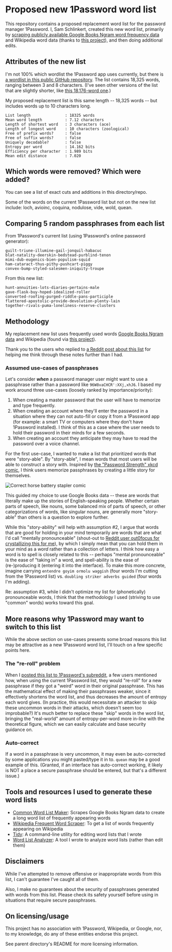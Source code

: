 # Proposed new 1Password word list

This repository contains a proposed replacement word list for the password manager 1Password. I, Sam Schlinkert, created this new word list, primarily by [scraping publicly available Google Books Ngram word frequency data](https://github.com/sts10/common_word_list_maker) and Wikipedia word data (thanks to [this project](https://github.com/IlyaSemenov/wikipedia-word-frequency/)), and then doing additional edits.

## Attributes of the new list

I'm not 100% which wordlist the 1Password app uses currently, but there is [a wordlist in this public GitHub repository](https://github.com/1Password/spg/blob/master/testdata/agwordlist.txt). The list contains 18,325 words, ranging between 3 and 8 characters. (I've seen other versions of the list that are slightly shorter, like [this 18,176-word one](https://1password.com/txt/agwordlist.txt).)

My proposed replacement list is this same length -- 18,325 words -- but includes words up to 10 characters long.

```text
List length               : 18325 words
Mean word length          : 7.12 characters
Length of shortest word   : 3 characters (ace)
Length of longest word    : 10 characters (zoological)
Free of prefix words?     : false
Free of suffix words?     : false
Uniquely decodable?       : false
Entropy per word          : 14.162 bits
Efficiency per character  : 1.989 bits
Mean edit distance        : 7.020
```

## Which words were removed? Which were added?

You can see a list of exact cuts and additions in this directory/repo.

Some of the words on the current 1Password list but not on the new list include: loch, avioinc, coquina, nodulose, vide, wold, quean.

## Comparing 5 random passphrases from each list

From 1Password's current list (using 1Password's online password generator):

```text
guilt-triune-illumine-gail-jonquil-habacuc
blat-natality-deerskin-bedstead-purblind-tenon
mimi-dub-eugenics-bien-populism-squid
ham-cataract-thus-pithy-pushcart-piggy
convex-bump-styled-salesmen-iniquity-troupe
```

From this new list:

```text
hunt-annuities-lots-diaries-pertains-male
gave-flask-buy-hoped-idealized-roller
converted-roofing-purged-riddle-pans-participle
flattered-apostolic-provide-devolution-plenty-lain
together-rivals-puma-loneliness-reserve-clusters
```

## Methodology

My replacement new list uses frequently used words [Google Books Ngram data](https://storage.googleapis.com/books/ngrams/books/datasetsv3.html) and Wikipedia (found via [this project](https://github.com/sts10/wla)). 

Thank you to the users who replied to [a Reddit post about this list](https://www.reddit.com/r/1Password/comments/ur4otq/proposed_new_word_list/) for helping me think through these notes further than I had.

### Assumed use-cases of passphrases

Let's consider _**when**_ a password manager user might want to use a passphrase rather than a password like `96W8vaCHCR':XXj,xhJ6`. I based my work around three use-cases (loosely ranked by importance/priority):

1. When creating a master password that the user will have to memorize and type frequently.
2. When creating an account where they'll enter the password in a situation where they can not auto-fill or copy it from a 1Password app (for example: a smart TV or computers where they don't have 1Password installed). I think of this as a case where the user needs to hold their password in their minds for a few seconds.
3. When creating an account they anticipate they may have to read the password over a voice channel.

For the first use-case, I wanted to make a list that prioritized words that were "story-able". By "story-able", I mean words that most users will be able to construct a story with. Inspired by [the "Password Strength" xkcd comic](https://xkcd.com/936/?correct=horse&battery=staple), I think users memorize passphrases by creating a little story for themselves.

![Correct horse battery stapler comic](https://imgs.xkcd.com/comics/password_strength.png)

This guided my choice to use Google Books data -- these are words that literally make up the stories of English-speaking people. Whether certain parts of speech, like nouns, some balanced mix of parts of speech, or other categorizations of words, like singular nouns, are generally more "story-able" than others is a question to explore further.

While this "story-ability" will help with assumption #2, I argue that words that are good for holding in your mind temporarily are words that are what I'd call "mentally pronounceable" (shout-out to [Reddit user out0focus for crystallizing this for me](https://www.reddit.com/r/1Password/comments/ur4otq/comment/i8x040c/?utm_source=reddit&utm_medium=web2x&context=3)), by which I simply mean that you can hold them in your mind as a _word_ rather than a collection of letters. I think how easy a word is to spell is closely related to this -- perhaps "mental pronounceable" is the ease of "taking in" a word, and spell-ability is the ease of (re-)producing it (entering it into the interface). To make this more concrete, imagine carrying `entendre goyim ormolu waggish` (four words I'm cutting from the 1Password list) vs. `doubling striker adverbs guided` (four words I'm adding).

Re: assumption #3, while I didn't optimize my list for (phonetically) pronounceable words, I think that the methodology I used (striving to use "common" words) works toward this goal.

## More reasons why 1Password may want to switch to this list

While the above section on use-cases presents some broad reasons this list may be attractive as a new 1Password word list, I'll touch on a few specific points here.

### The "re-roll" problem

When I [posted this list to 1Password's subreddit](https://www.reddit.com/r/1Password/comments/ur4otq/proposed_new_word_list/), a few users mentioned how, when using the current 1Password list, they would "re-roll" for a new passphrase if they got a "weird" word in their original passphrase. This has the mathematical effect of making their passphrases weaker, since it effectively shortens the word list, and thus decreases the amount of entropy each word gives. (In practice, this would necessitate an attacker to skip these uncommon words in their attacks, which doesn't seem too improbable?) It's much better to replace these "skip" words in the word list, bringing the "real-world" amount of entropy-per-word more in-line with the theoretical figure, which we can easily calculate and base security guidance on.

### Auto-correct

If a word in a passphrase is very uncommon, it may even be auto-corrected by some applications you might pasted/type it in to. `quean` may be a good example of this. (Granted, if an interface has auto-correct working, it likely is NOT a place a secure passphrase should be entered, but that's a different issue.)

## Tools and resources I used to generate these word lists

- [Common Word List Maker](https://github.com/sts10/common_word_list_maker): Scrapes Google Books Ngram data to create a long word list of frequently appearing words
- [Wikipedia Frequent Word Scraper](https://github.com/IlyaSemenov/wikipedia-word-frequency/): To get a list of words frequently appearing on Wikipedia
- [Tidy](https://github.com/sts10/tidy): A command-line utility for editing word lists that I wrote
- [Word List Analyzer](https://github.com/sts10/wla): A tool I wrote to analyze word lists (rather than edit them)

## Disclaimers

While I've attempted to remove offensive or inappropriate words from this list, I can't guarantee I've caught all of them.

Also, I make no guarantees about the security of passphrases generated with words from this list. Please check its safety yourself before using in situations that require secure passphrases.

## On licensing/usage

This project has no association with 1Password, Wikipedia, or Google, nor, to my knowledge, do any of these entities endorse this project.

See parent directory's README for more licensing information.

